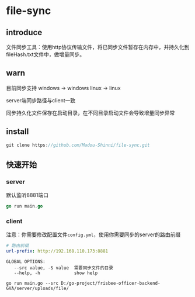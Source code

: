 # file-sync

## introduce
文件同步工具：使用http协议传输文件，将已同步文件暂存在内存中，并持久化到fileHash.txt文件中，做增量同步。

## warn
目前同步支持 windows -> windows linux -> linux 

server端同步路径与client一致

同步持久化文件保存在启动目录，在不同目录启动文件会导致增量同步异常

## install
```go
git clone https://github.com/Madou-Shinni/file-sync.git
```

## 快速开始

### server
默认监听8881端口

```go
go run main.go
```

### client
注意：你需要修改配置文件`config.yml`，使用你需要同步的server的路由前缀
```yml
# 路由前缀
url-prefix: http://192.168.110.173:8881
```

```shell
GLOBAL OPTIONS:
   --src value, -S value  需要同步文件的目录
   --help, -h             show help

go run main.go --src D:/go-project/frisbee-officer-backend-GVA/server/uploads/file/
```